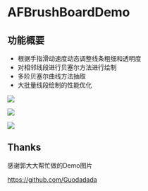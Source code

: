 # AFBrushBoardDemo

## 功能概要
- 根据手指滑动速度动态调整线条粗细和透明度
- 对相邻线段进行贝塞尔方法进行绘制
- 多阶贝塞尔曲线方法抽取
- 大批量线段绘制的性能优化

![](/郭.PNG)

![](/锋.PNG)

![](/章.PNG)

## Thanks
感谢郭大大帮忙做的Demo图片

https://github.com/Guodadada
